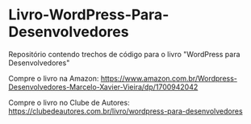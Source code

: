 # Livro-WordPress-Para-Desenvolvedores
Repositório contendo trechos de código para o livro "WordPress para Desenvolvedores"

Compre o livro na Amazon: https://www.amazon.com.br/Wordpress-Desenvolvedores-Marcelo-Xavier-Vieira/dp/1700942042

Compre o livro no Clube de Autores: https://clubedeautores.com.br/livro/wordpress-para-desenvolvedores
